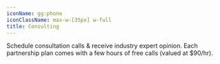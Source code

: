 ```yaml
---
iconName: gg:phone
iconClassName: max-w-[35px] w-full
title: Consulting
---
```


Schedule consultation calls & receive industry expert opinion. Each partnership plan comes with a few hours of free calls (valued at $90/hr).